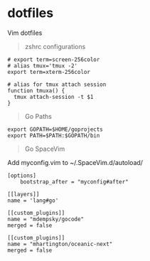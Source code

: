 # dotfiles
Vim dotfiles

>zshrc configurations
```
# export term=screen-256color
# alias tmux='tmux -2'
export term=xterm-256color

# alias for tmux attach session
function tmuxa() {
  tmux attach-session -t $1
}
```

>Go Paths
```
export GOPATH=$HOME/goprojects
export PATH=$PATH:$GOPATH/bin

```
>Go SpaceVim

Add myconfig.vim to ~/.SpaceVim.d/autoload/
```
[options]
    bootstrap_after = "myconfig#after"

[[layers]]
name = 'lang#go'

[[custom_plugins]]
name = "mdempsky/gocode"
merged = false

[[custom_plugins]]
name = "mhartington/oceanic-next"
merged = false
```
